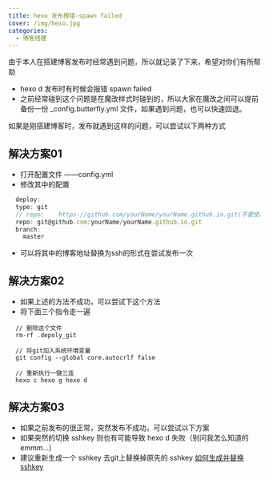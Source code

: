 ```yaml
---
title: hexo 发布报错-spawn failed
cover: /img/hexo.jpg
categories:
  - 博客搭建
---
```


由于本人在搭建博客发布时经常遇到问题，所以就记录了下来，希望对你们有所帮助

- hexo d 发布时有时候会报错 spawn failed
- 之前经常碰到这个问题是在魔改样式时碰到的，所以大家在魔改之间可以提前备份一份 _config.butterfly.yml 文件，如果遇到问题，也可以快速回退。

如果是刚搭建博客时，发布就遇到这样的问题，可以尝试以下两种方式

## 解决方案01
  - 打开配置文件 ——config.yml
  - 修改其中的配置
  ``` javascript
    deploy:
    type: git
    // repo:	https://github.com/yourName/yourName.github.io.git(不要使用这个)
    repo: git@github.com:yourName/yourName.github.io.git
    branch:
      master
  ```
  - 可以将其中的博客地址替换为ssh的形式在尝试发布一次

## 解决方案02
  - 如果上述的方法不成功，可以尝试下这个方法
  - 将下面三个指令走一遍
  ```shell
    // 删除这个文件
    rm-rf .depoly_git

    // 将git加入系统环境变量
    git config --global core.autocrlf false

    // 重新执行一键三连
    hexo c hexo g hexo d
  ```

## 解决方案03
  - 如果之前发布的很正常，突然发布不成功，可以尝试以下方案
  - 如果突然的切换 sshkey 则也有可能导致 hexo d 失败（别问我怎么知道的 emmm...）
  - 建议重新生成一个 sshkey 去git上替换掉原先的 sshkey
  [如何生成并替换 sshkey](https://nanako-00.github.io/2023/06/05/%E7%94%9F%E6%88%90sshkey/)